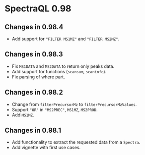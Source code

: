 # SpectraQL 0.98

## Changes in 0.98.4

- Add support for `"FILTER MS1MZ"` and `"FILTER MS2MZ"`.

## Changes in 0.98.3

- Fix `MS1DATA` and `MS2DATA` to return only peaks data.
- Add support for functions (`scansum`, `scaninfo`).
- Fix parsing of where part.

## Changes in 0.98.2

- Change from `filterPrecursorMz` to `filterPrecursorMzValues`.
- Support `"OR"` in `"MS2PREC"`, `MS1MZ`, `MS2PROD`.
- Add `MS1MZ`.

## Changes in 0.98.1

- Add functionality to extract the requested data from a `Spectra`.
- Add vignette with first use cases.
